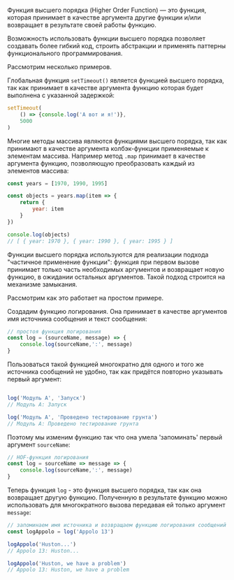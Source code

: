Функция высшего порядка (Higher Order Function) — это функция, которая принимает в качестве аргумента другие функции и/или возвращает в результате своей работы функцию.

Возможность использовать функции высшего порядка позволяет создавать более гибкий код, строить абстракции и применять паттерны функционального программирования.

Рассмотрим несколько примеров.

Глобальная функция `setTimeout()` является функцией высшего порядка, так как принимает в качестве аргумента функцию которая будет выполнена с указанной задержкой:

```js
setTimeout(
    () => {console.log('А вот и я!')},
    5000
)
```

Многие методы массива являются функциями высшего порядка, так как принимают в качестве аргумента колбэк-функции применяемые к элементам массива. Например метод `.map` принимает в качестве аргумента функцию, позволяющую преобразовать каждый из элементов массива:

```js
const years = [1970, 1990, 1995]

const objects = years.map(item => {
    return {
        year: item
    }
})

console.log(objects)
// [ { year: 1970 }, { year: 1990 }, { year: 1995 } ]

```

Функции высшего порядка используются для реализации подхода "частичное применение функции": функция при первом вызове принимает только часть необходимых аргументов и возвращает новую функцию, в ожидании остальных аргументов. Такой подход строится на механизме замыкания.

Рассмотрим как это работает на простом примере.

Создадим функцию логирования. Она принимает в качестве аргументов имя источника сообщения и текст сообщения:

```js
// простоя функция логирования
const log = (sourceName, message) => {
    console.log(sourceName,':', message)
}
```

Пользоваться такой функцией многократно для одного и того же источника сообщений не удобно, так как придётся повторно указывать первый аргумент:

```js

log('Модуль A', 'Запуск')
// Модуль A: Запуск

log('Модуль A', 'Проведено тестирование грунта')
// Модуль A: Проведено тестирование грунта
```

Поэтому мы изменим функцию так что она умела 'запоминать' первый аргумент `sourceName`:

```js
// HOF-функция логирования
const log = sourceName => message => {
    console.log(sourceName,':', message)
}
```

Теперь функция `log` - это функция высшего порядка, так как она возвращает другую функцию.
Полученную в результате функцию можно использовать для многократного вызова передавая ей только аргумент `message`:

```js
// запоминаем имя источника и возвращаем функцию логирования сообщений
const logAppolo = log('Appolo 13')

logAppolo('Huston...')
// Appolo 13: Huston...

logAppolo('Huston, we have a problem')
// Appolo 13: Huston, we have a problem
```
